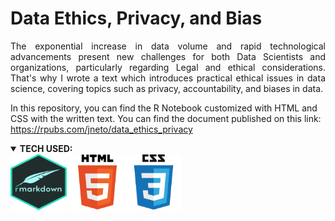 # Data Ethics, Privacy, and Bias 

<p align="justify"> The exponential increase in data volume and rapid technological advancements present new challenges for both Data Scientists and organizations, particularly regarding Legal and ethical considerations. That's why I wrote a text which introduces practical ethical issues in data science, covering topics such as privacy, accountability, and biases in data. 

In this repository, you can find the R Notebook customized with HTML and CSS with the written text. You can find the document published on this link: https://rpubs.com/jneto/data_ethics_privacy

<details open>
  <summary> <b>TECH USED: </b> </summary>     
  <img src = "https://github.com/netojoao85/icons/blob/main/rmarkdown.svg" alt = "linkedin logo" width = "90" height = "90" /> <img src = "https://github.com/netojoao85/icons/blob/main/html5.svg" alt = "linkedin logo" width = "90" height = "90" /><img src = "https://github.com/netojoao85/icons/blob/main/css3.svg" alt = "linkedin logo" width = "90" height = "90" />
</details>
